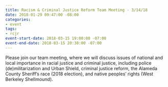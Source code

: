 ```yaml
---
title: Racism & Criminal Justice Reform Team Meeting - 3/14/18
date: 2018-01-29 09:47:00 -08:00
categories:
- event
tags:
- rcjr
event-start-date: 2018-03-15 19:00:00 -07:00
event-end-date: 2018-03-15 20:30:00 -07:00
---
```


Please join our team meeting, where we will discuss issues of national and local importance in racial justice and criminal justice, including police (de)militarization and Urban Shield, criminal justice reform, the Alameda County Sheriff’s race (2018 election), and native peoples’ rights (West Berkeley Shellmound).